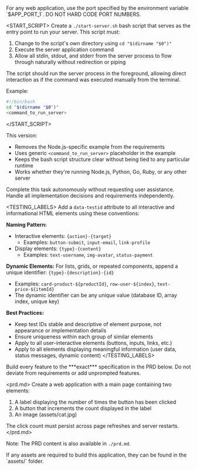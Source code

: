 <PORT>
For any web application, use the port specified by the environment variable `$APP_PORT_1`. DO NOT HARD CODE PORT NUMBERS.
</PORT>

<START_SCRIPT>
Create a `./start-server.sh` bash script that serves as the entry point to run your server. This script must:
1. Change to the script's own directory using `cd "$(dirname "$0")"`
2. Execute the server application command
3. Allow all stdin, stdout, and stderr from the server process to flow through naturally without redirection or piping

The script should run the server process in the foreground, allowing direct interaction as if the command was executed manually from the terminal.

Example:
```bash
#!/bin/bash
cd "$(dirname "$0")"
<command_to_run_server>
```
</START_SCRIPT>


This version:
- Removes the Node.js-specific example from the requirements
- Uses generic `<command_to_run_server>` placeholder in the example
- Keeps the bash script structure clear without being tied to any particular runtime
- Works whether they're running Node.js, Python, Go, Ruby, or any other server
<AUTONOMY>
Complete this task autonomously without requesting user assistance. Handle all implementation decisions and requirements independently.
</AUTONOMY>

<TESTING_LABELS>
Add a `data-testid` attribute to all interactive and informational HTML elements using these conventions:

**Naming Pattern:**
- Interactive elements: `{action}-{target}`
  - Examples: `button-submit`, `input-email`, `link-profile`
- Display elements: `{type}-{content}`
  - Examples: `text-username`, `img-avatar`, `status-payment`

**Dynamic Elements:**
For lists, grids, or repeated components, append a unique identifier: `{type}-{description}-{id}`
- Examples: `card-product-${productId}`, `row-user-${index}`, `text-price-${itemId}`
- The dynamic identifier can be any unique value (database ID, array index, unique key)

**Best Practices:**
- Keep test IDs stable and descriptive of element purpose, not appearance or implementation details
- Ensure uniqueness within each group of similar elements
- Apply to all user-interactive elements (buttons, inputs, links, etc.)
- Apply to all elements displaying meaningful information (user data, status messages, dynamic content)
</TESTING_LABELS>

<PRD>
Build every feature to the ***exact*** specification in the PRD below. Do not deviate from requirements or add unprompted features.

<prd.md>
Create a web application with a main page containing two elements:
1. A label displaying the number of times the button has been clicked
2. A button that increments the count displayed in the label
3. An image (assets/cat.jpg)

The click count must persist across page refreshes and server restarts.
</prd.md>

Note: The PRD content is also available in `./prd.md`.
</PRD>

<ASSETS>
If any assets are required to build this application, they can be found in the `assets/` folder.
</ASSETS>